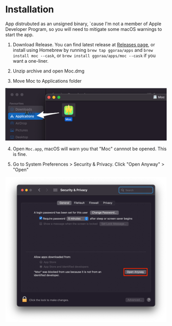 # Installation

App distrubuted as an unsigned binary, `cause I'm not a member of Apple Developer Program, so you will need to mitigate some macOS warnings to start the app.

1. Download Release.
You can find latest release at [Releases page](https://github.com/ggoraa/moc/releases), or install using Homebrew by running `brew tap ggoraa/apps` and `brew install moc --cask`, or `brew install ggoraa/apps/moc --cask` if you want a one-liner.

2. Unzip archive and open Moc.dmg

3. Move Moc to Applications folder

![](.github/images/installation/move_to_applications.png)

4. Open `Moc.app`, macOS will warn you that "Moc" cannnot be opened. This is fine.

1. Go to System Preferences > Security & Privacy. Click "Open Anyway" > "Open"

![](.github/images/installation/security_and_privacy.png)